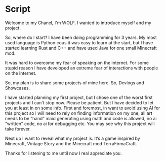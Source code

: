 # Script

Welcome to my Chanel, I'm WOLF. I wanted to introduce myself and my project.

So, where do I start? I have been doing programming for 3 years. My most used language is Python cous it was easy to learn at the start, but I have started learning Rust and C++ and have used Java for one small Minecraft mod.

It was hard to overcome my fear of speaking on the internet. For some stupid reason I have developed an extreme fear of interactions with people on the internet.

So, my plan is to share some projects of mine here. So, Devlogs and Showcases.

I have started planning my first project, but I chose one of the worst first projects and I can't stop now. Please be patient. But I have decided to let you at least in on some info. First and foremost, in want to avoid using AI for this project so I will need to rely on finding information on my one, all art needs to be “hand” maid generating using math and code is allowed, no ai “written” code, no ai for debugging etc. You may see why this project will take forever.

Next up I want to reveal what my project is. It’s a game inspired by Minecraft, Vintage Story and the Minecraft mod TerraFirmaCraft. 

Thanks for listening to me until now I real appreciate you.
